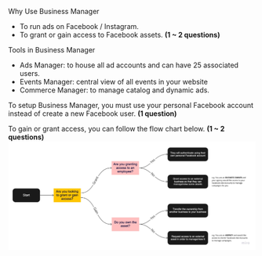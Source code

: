 Why Use Business Manager
- To run ads on Facebook / Instagram.
- To grant or gain access to Facebook assets. **(1 ~ 2 questions)**

Tools in Business Manager
- Ads Manager: to house all ad accounts and can have 25 associated users.
- Events Manager: central view of all events in your website
- Commerce Manager: to manage catalog and dynamic ads.

To setup Business Manager, you must use your personal Facebook account instead of create a new Facebook user. **(1 question)**

To gain or grant access, you can follow the flow chart below. **(1 ~ 2 questions)**
![Flow Chart of BM Access](https://github.com/moneychien19/note-meta-blueprint-500-101/blob/main/Flow%20Chart%20-%20BM%20access.jpg)